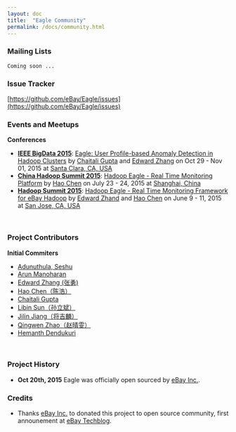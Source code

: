 ```yaml
---
layout: doc
title:  "Eagle Community" 
permalink: /docs/community.html
---
```

### Mailing Lists
`Coming soon ... `

### Issue Tracker

[https://github.com/eBay/Eagle/issues](https://github.com/eBay/Eagle/issues)
<br/>

### Events and Meetups

**Conferences**

* [**IEEE BigData 2015**](http://cci.drexel.edu/bigdata/bigdata2015/): [Eagle: User Profile-based Anomaly Detection in Hadoop Clusters](http://cci.drexel.edu/bigdata/bigdata2015/APaper.html) by [Chaitali Gupta](https://github.com/chaitaligupta) and [Edward Zhang](https://github.com/yonzhang) on Oct 29 - Nov 01, 2015 at [Santa Clara, CA, USA](https://www.google.com/maps/place/Santa+Clara,+CA)
* [**China Hadoop Summit 2015**](http://www.chinahadoop.com/english): [Hadoop Eagle - Real Time Monitoring Platform](http://www.slideshare.net/haoch/hadoop-eaglev4) by [Hao Chen](https://github.com/haoch) on July 23 - 24, 2015 at [Shanghai, China](https://www.google.com/maps/place/Shanghai,+China)
* [**Hadoop Summit 2015**](http://2015.hadoopsummit.org/san-jose/): [Hadoop Eagle - Real Time Monitoring Framework for eBay Hadoop](http://www.slideshare.net/Hadoop_Summit/hadoop-eagle-real-time-monitoring) by [Edward Zhand](https://github.com/yonzhang) and [Hao Chen](https://github.com/haoch) on June 9 - 11, 2015 at [San Jose, CA, USA](https://www.google.com/maps/place/San+Jose,+CA)
<br/>

### Project Contributors

**Initial Commiters**

* [Adunuthula, Seshu](https://github.com/seshuad)
* [Arun Manoharan](https://github.com/armanoharan)
* [Edward Zhang (张勇)](https://github.com/yonzhang)
* [Hao Chen（陈浩）](https://github.com/yonzhang)
* [Chaitali Gupta](https://github.com/chaitaligupta)
* [Libin Sun（孙立斌）](https://github.com/sunlibin)
* [Jilin Jiang（将吉麟）](https://github.com/zombiej)
* [Qingwen Zhao（赵晴雯）](https://github.com/qingwen220)
* [Hemanth Dendukuri](https://github.com/hdendukuri)
<br/>

### Project History

* **Oct 20th, 2015** Eagle was officially open sourced by [eBay Inc.](http://www.ebay.com).

### Credits

* Thanks [eBay Inc.](http://www.ebay.com) to donated this project to open source community, first announement at [eBay Techblog](#).
